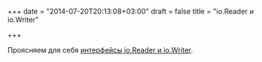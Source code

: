 +++
date = "2014-07-20T20:13:08+03:00"
draft = false
title = "io.Reader и io.Writer"

+++

<p>Проясняем для себя <a href="http://nathanleclaire.com/blog/2014/07/19/demystifying-golangs-io-dot-reader-and-io-dot-writer-interfaces/">интерфейсы&nbsp;io.Reader и&nbsp;io.Writer</a>.</p>

